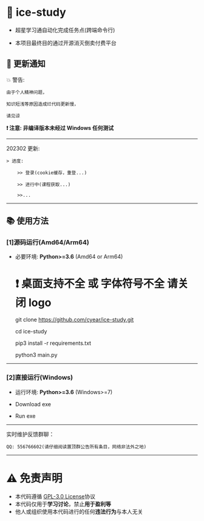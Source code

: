 # 🍥 ice-study

- 超星学习通自动化完成任务点(跨端命令行)

- 本项目最终目的通过开源消灭倒卖付费平台

## :speech_balloon: 更新通知

💥 警告:

    由于个人精神问题，

    知识短浅等原因造成烂代码更新慢，

    请见谅

**❗️ 注意: 非编译版本未经过 Windows 任何测试**

---

202302 更新:

    > 进度:

        >> 登录(cookie缓存，重登...)

        >> 进行中(课程获取...)

        >>...

---

## :books: 使用方法

### [1]源码运行(Amd64/Arm64)

- 必要环境: **Python>=3.6** (Amd64 or Arm64)

  # ❗️ 桌面支持不全 或 字体符号不全 请关闭 logo

  git clone https://github.com/cyear/ice-study.git

  cd ice-study

  pip3 install -r requirements.txt

  python3 main.py

---

### [2]直接运行(Windows)

- 运行环境: **Python>=3.6** (Windows>=7)

- Download exe

- Run exe

---

实时维护反馈群聊：

    QQ: 556766602(请仔细阅读置顶群公告所有条目，网络非法外之地)

---

# :warning: 免责声明

- 本代码遵循 [GPL-3.0 License](https://github.com/cyear/ice-study/blob/main/LICENSE)协议
- 本代码仅用于**学习讨论**，禁止**用于盈利等**
- 他人或组织使用本代码进行的任何**违法行为**与本人无关
